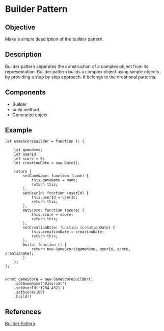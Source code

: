 # Builder Pattern

## Objective

Make a simple description of the builder pattern.  

## Description

Builder pattern separates the construction of a complex object from its representation. Builder pattern builds a complex object using simple objects by providing a step by step approach. It belongs to the creational patterns.  

## Components

- Builder
- build method
- Generated object

## Example

```
let GameScoreBuilder = function () {

    let gameName;
    let userId;
    let score = 0;
    let creationDate = new Date();

    return {
        setGameName: function (name) {
            this.gameName = name;
            return this;
        },
        setUserId: function (userId) {
            this.userId = userId;
            return this;
        },
        setScore: function (score) {
            this.score = score;
            return this;
        },
        setCreationDate: function (creationDate) {
            this.creationDate = creationDate;
            return this;
        },
        build: function () {
            return new GameScore(gameName, userId, score, creationate);
        }
    };
};


const gameScore = new GameScoreBuilder()
    .setGameName('Valorant')
    .setUserId('1234-4321')
    .setScore(100)
    .build()
```


## References
[Builder Pattern](https://zetcode.com/javascript/builderpattern/)